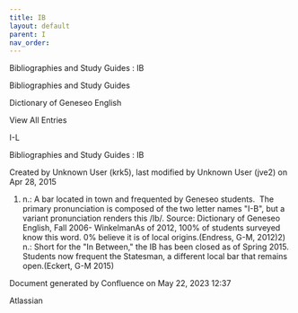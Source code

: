 ```yaml
---
title: IB
layout: default
parent: I
nav_order:
---
```


Bibliographies and Study Guides : IB

Bibliographies and Study Guides

Dictionary of Geneseo English

View All Entries

I-L

Bibliographies and Study Guides : IB

Created by  Unknown User (krk5), last modified by  Unknown User (jve2) on Apr 28, 2015

1) n.: A bar located in town and frequented by Geneseo students.  The primary pronunciation is composed of the two letter names &quot;I-B&quot;, but a variant pronunciation renders this /Ib/. Source: Dictionary of Geneseo English, Fall 2006- WinkelmanAs of 2012, 100% of students surveyed know this word. 0% believe it is of local origins.(Endress, G-M, 2012)2) n.: Short for the &quot;In Between,&quot; the IB has been closed as of Spring 2015. Students now frequent the Statesman, a different local bar that remains open.(Eckert, G-M 2015)

Document generated by Confluence on May 22, 2023 12:37

Atlassian
